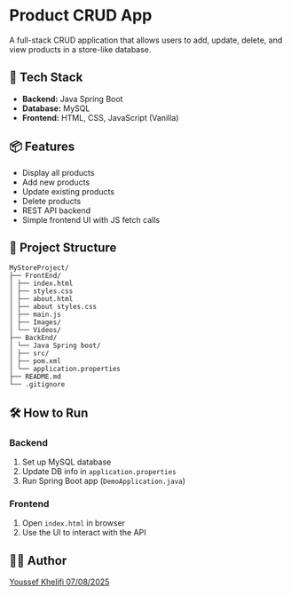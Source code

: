# Product CRUD App

A full-stack CRUD application that allows users to add, update, delete, and view products in a store-like database.

## 🚀 Tech Stack
- **Backend:** Java Spring Boot
- **Database:** MySQL
- **Frontend:** HTML, CSS, JavaScript (Vanilla)

## 📦 Features
- Display all products
- Add new products
- Update existing products
- Delete products
- REST API backend
- Simple frontend UI with JS fetch calls

## 📂 Project Structure
```
MyStoreProject/
├── FrontEnd/
│ ├── index.html
│ ├── styles.css
│ ├── about.html
│ ├── about styles.css
│ ├── main.js
│ ├── Images/
│ └── Videos/
├── BackEnd/
│ └── Java Spring boot/
│ ├── src/
│ ├── pom.xml
│ └── application.properties
├── README.md
└── .gitignore
```
## 🛠️ How to Run

### Backend
1. Set up MySQL database
2. Update DB info in `application.properties`
3. Run Spring Boot app (`DemoApplication.java`)

### Frontend
1. Open `index.html` in browser
2. Use the UI to interact with the API

## 👨‍💻 Author

[Youssef Khelifi 07/08/2025](https://github.com/Menafalcon)

